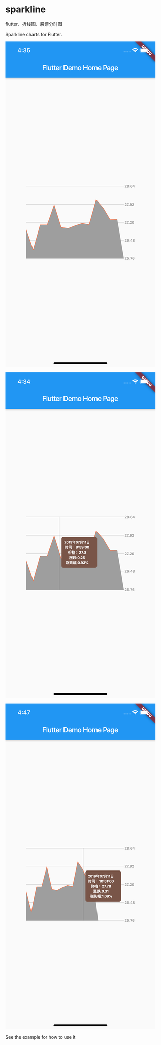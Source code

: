 # sparkline
flutter、折线图、股票分时图

Sparkline charts for Flutter.

![screenshot](screenshots/shot1.png)

![screenshot](screenshots/shot2.png)

![screenshot](screenshots/shot3.png)


See the example for how to use it

